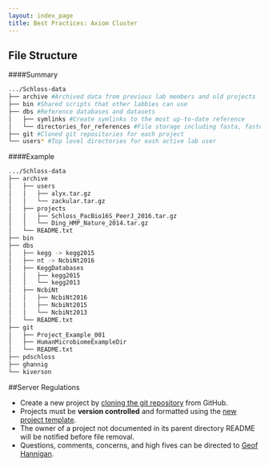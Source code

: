 ```yaml
---
layout: index_page
title: Best Practices: Axiom Cluster
---
```


## File Structure
####Summary
```bash
.../Schloss-data
├── archive #Archived data from previous lab members and old projects
├── bin #Shared scripts that other labbies can use
├── dbs #Reference databases and datasets
│   ├── symlinks #Create symlinks to the most up-to-date reference
│   └── directories_for_references #File storage including fasta, fastq, blastdb
├── git #Cloned git repositories for each project
└── users* #Top level directories for eash active lab user
```
####Example
```bash
.../Schloss-data
├── archive
│   ├── users
│   │   ├── alyx.tar.gz
│   │   └── zackular.tar.gz
│   ├── projects
│   │   ├── Schloss_PacBio16S_PeerJ_2016.tar.gz
│   │   └── Ding_HMP_Nature_2014.tar.gz
│   └── README.txt
├── bin
├── dbs
│   ├── kegg -> kegg2015
│   ├── nt -> NcbiNt2016
│   ├── KeggDatabases
│   │   ├── kegg2015
│   │   └── kegg2013
│   ├── NcbiNt
│   │   ├── NcbiNt2016
│   │   ├── NcbiNt2015
│   │   └── NcbiNt2013
│   └── README.txt 
├── git
│   ├── Project_Example_001
│   ├── HumanMicrobiomeExampleDir
│   └── README.txt
├── pdschloss
├── ghannig
└── kiverson
```

##Server Regulations
* Create a new project by [cloning the git repository](https://help.github.com/articles/cloning-a-repository/) from GitHub.
* Projects must be **version controlled** and formatted using the [new project template](https://github.com/SchlossLab/new_project).
* The owner of a project not documented in its parent directory README will be notified before file removal.
* Questions, comments, concerns, and high fives can be directed to [Geof Hannigan](ghannig@umich.edu).